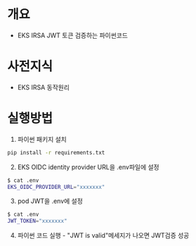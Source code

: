 # 개요
* EKS IRSA JWT 토큰 검증하는 파이썬코드

# 사전지식
* EKS IRSA 동작원리

# 실행방법

1. 파이썬 패키지 설치

```sh
pip install -r requirements.txt
```

2. EKS OIDC identity provider URL을 .env파일에 설정

```sh
$ cat .env
EKS_OIDC_PROVIDER_URL="xxxxxxx"
```

3. pod JWT을 .env에 설정

```sh
$ cat .env
JWT_TOKEN="xxxxxxx"
```

4. 파이썬 코드 실행 - "JWT is valid"메세지가 나오면 JWT검증 성공
